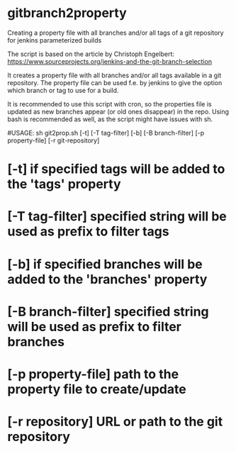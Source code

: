 gitbranch2property
==================

Creating a property file with all branches and/or all tags of a git repository for jenkins parameterized builds

The script is based on the article by Christoph Engelbert: https://www.sourceprojects.org/jenkins-and-the-git-branch-selection

It creates a property file with all branches and/or all tags available in a git repository. The property file can be used f.e. by jenkins to give the option which branch or tag to use for a build.

It is recommended to use this script with cron, so the properties file is updated as new branches appear (or old ones disappear) in the repo. Using bash is recommended as well, as the script might have issues with sh.

#USAGE: sh git2prop.sh [-t] [-T tag-filter] [-b] [-B branch-filter] [-p property-file] [-r git-repository]
# [-t] if specified tags will be added to the 'tags' property 
# [-T tag-filter] specified string will be used as prefix to filter tags
# [-b] if specified branches will be added to the 'branches' property
# [-B branch-filter] specified string will be used as prefix to filter branches
# [-p property-file] path to the property file to create/update
# [-r repository] URL or path to the git repository
